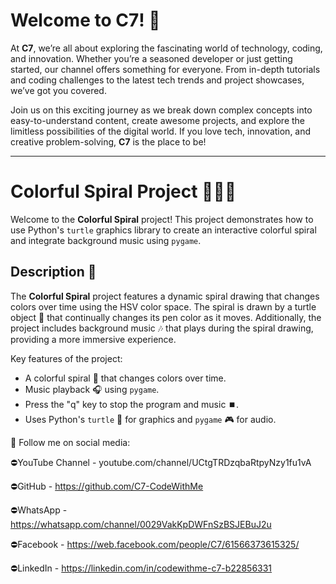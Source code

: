 # Welcome to C7! 🚀

At **C7**, we’re all about exploring the fascinating world of technology, coding, and innovation. Whether you’re a seasoned developer or just getting started, our channel offers something for everyone. From in-depth tutorials and coding challenges to the latest tech trends and project showcases, we’ve got you covered.

Join us on this exciting journey as we break down complex concepts into easy-to-understand content, create awesome projects, and explore the limitless possibilities of the digital world. If you love tech, innovation, and creative problem-solving, **C7** is the place to be!

---

# Colorful Spiral Project 🎨🐢🎶

Welcome to the **Colorful Spiral** project! This project demonstrates how to use Python's `turtle` graphics library to create an interactive colorful spiral and integrate background music using `pygame`.

## Description 📜

The **Colorful Spiral** project features a dynamic spiral drawing that changes colors over time using the HSV color space. The spiral is drawn by a turtle object 🐢 that continually changes its pen color as it moves. Additionally, the project includes background music 🎶 that plays during the spiral drawing, providing a more immersive experience.

Key features of the project:
- A colorful spiral 🌈 that changes colors over time.
- Music playback 🎧 using `pygame`.
- Press the "q" key to stop the program and music ⏹️.
- Uses Python's `turtle` 🐢 for graphics and `pygame` 🎮 for audio.

🔺 Follow me on social media:

⛔YouTube Channel - 
  youtube.com/channel/UCtgTRDzqbaRtpyNzy1fu1vA

⛔GitHub -
  https://github.com/C7-CodeWithMe

⛔WhatsApp -  
  https://whatsapp.com/channel/0029VakKpDWFnSzBSJEBuJ2u     

⛔Facebook -
https://web.facebook.com/people/C7/61566373615325/

⛔LinkedIn -
https://linkedin.com/in/codewithme-c7-b22856331
